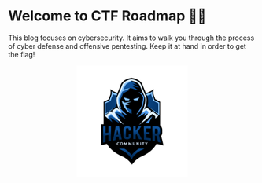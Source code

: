 # Welcome to CTF Roadmap 🏴‍☠️

This blog focuses on cybersecurity. It aims to walk you through the process of cyber defense and offensive pentesting. Keep it at hand in order to get the flag!

<div style="text-align: center;">
	<img src="img/logo.png" width="45%" title="hacker PNG Designed By garagonz from Pngtree.com">
</div>
